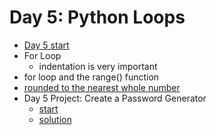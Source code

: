 # Day 5: Python Loops
- [Day 5 start](https://replit.com/@jaimesHub/day-5-start)
- For Loop
    - indentation is very important
- for loop and the range() function
- [rounded to the nearest whole number](https://www.freecodecamp.org/news/how-to-round-numbers-up-or-down-in-python/)
- Day 5 Project: Create a Password Generator
    - [start](https://replit.com/@jaimesHub/password-generator-start#main.py)
    - [solution](https://replit.com/@appbrewery/password-generator-end#main.py)